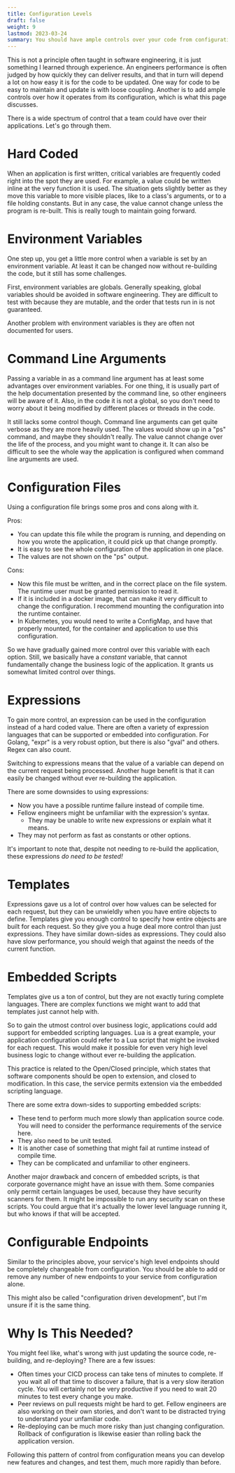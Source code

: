 ```yaml
---
title: Configuration Levels
draft: false
weight: 9
lastmod: 2023-03-24
summary: You should have ample controls over your code from configuration using expressions, templates, and scripts.
---
```


This is not a principle often taught in software engineering, it is just something I learned through
experience.  An engineers performance is often judged by how quickly they can deliver results, 
and that in turn will depend a lot on how easy it is for the code to be updated.  One way for 
code to be easy to maintain and update is with loose coupling.  Another is to add ample controls
over how it operates from its configuration, which is what this page discusses.

There is a wide spectrum of control that a team could have over their applications.  Let's go through them.

# Hard Coded

When an application is first written, critical variables are frequently coded right into the spot they are used.
For example, a value could be written inline at the very function it is used.  The situation gets slightly better
as they move this variable to more visible places, like to a class's arguments, or to a file holding constants.
But in any case, the value cannot change unless the program is re-built.  This is really tough to maintain
going forward.

# Environment Variables

One step up, you get a little more control when a variable is set by an environment variable.  At least it can
be changed now without re-building the code, but it still has some challenges.

First, environment variables are globals.  Generally speaking, global variables should be avoided in 
software engineering.  They are difficult to test with because they are mutable, and the order that tests
run in is not guaranteed.

Another problem with environment variables is they are often not documented for users.

# Command Line Arguments

Passing a variable in as a command line argument has at least some advantages over environment variables.
For one thing, it is usually part of the help documentation presented by the command line, so other
engineers will be aware of it.  Also, in the code it is not a global, so you don't need to worry about
it being modified by different places or threads in the code.

It still lacks some control though.  Command line arguments can get quite verbose as they are more 
heavily used.  The values would show up in a "ps" command, and maybe they shouldn't really.  The value
cannot change over the life of the process, and you might want to change it.  It can also be 
difficult to see the whole way the application is configured when command line arguments are used.

# Configuration Files

Using a configuration file brings some pros and cons along with it.

Pros:
* You can update this file while the program is running, and depending on how you wrote the application, it could pick up that change promptly.
* It is easy to see the whole configuration of the application in one place.
* The values are not shown on the "ps" output.

Cons:
* Now this file must be written, and in the correct place on the file system.  The runtime user must be granted permission to read it.
* If it is included in a docker image, that can make it very difficult to change the configuration.  I recommend mounting the configuration into the runtime container.
* In Kubernetes, you would need to write a ConfigMap, and have that properly mounted, for the container and application to use this configuration.

So we have gradually gained more control over this variable with each option.  Still, we basically have a *constant*
variable, that cannot fundamentally change the business logic of the application.  It grants us somewhat
limited control over things.

# Expressions

To gain more control, an expression can be used in the configuration instead of a hard coded value.
There are often a variety of expression languages that can be supported or embedded into configuration.
For Golang, "expr" is a very robust option, but there is also "gval" and others.  Regex can also count.

Switching to expressions means that the value of a variable can depend on the current request being processed.
Another huge benefit is that it can easily be changed without ever re-building the application.

There are some downsides to using expressions:
* Now you have a possible runtime failure instead of compile time.
* Fellow engineers might be unfamiliar with the expression's syntax.
  * They may be unable to write new expressions or explain what it means.
* They may not perform as fast as constants or other options.

It's important to note that, despite not needing to re-build the application, these expressions
*do need to be tested!*

# Templates

Expressions gave us a lot of control over how values can be selected for each request, but they can 
be unwieldly when you have entire objects to define.  Templates give you enough control
to specify how entire objects are built for each request.  So they give you a huge deal more
control than just expressions.  They have similar down-sides as expressions.  They could
also have slow performance, you should weigh that against the needs of the current function.

# Embedded Scripts

Templates give us a ton of control, but they are not exactly turing complete languages.  There
are complex functions we might want to add that templates just cannot help with.

So to gain the utmost control over business logic, applications could add support for embedded
scripting languages.  Lua is a great example, your application configuration could refer to a 
Lua script that might be invoked for each request.  This would make it possible for even 
very high level business logic to change without ever re-building the application.

This practice is related to the Open/Closed principle, which states that software components
should be open to extension, and closed to modification.  In this case, the service permits
extension via the embedded scripting language.

There are some extra down-sides to supporting embedded scripts:
* These tend to perform much more slowly than application source code.  You will need to 
  consider the performance requirements of the service here.
* They also need to be unit tested.
* It is another case of something that might fail at runtime instead of compile time.
* They can be complicated and unfamiliar to other engineers.

Another major drawback and concern of embedded scripts, is that corporate governance might
have an issue with them.  Some companies only permit certain languages be used, because
they have security scanners for them.  It might be impossible to run any security scan
on these scripts.  You could argue that it's actually the lower level language running it,
but who knows if that will be accepted.

# Configurable Endpoints

Similar to the principles above, your service's high level endpoints should be completely
changeable from configuration.  You should be able to add or remove any number of new
endpoints to your service from configuration alone.

This might also be called "configuration driven development", but I'm unsure if it
is the same thing.

# Why Is This Needed?

You might feel like, what's wrong with just updating the source code, re-building, and re-deploying?
There are a few issues:
* Often times your CICD process can take tens of minutes to complete.  If you wait all of that 
  time to discover a failure, that is a very slow iteration cycle.  You will certainly not
  be very productive if you need to wait 20 minutes to test every change you make.
* Peer reviews on pull requests might be hard to get.  Fellow engineers are also working
  on their own stories, and don't want to be distracted trying to understand your
  unfamiliar code.
* Re-deploying can be much more risky than just changing configuration.  Rollback of 
  configuration is likewise easier than rolling back the application version.

Following this pattern of control from configuration means you can develop new
features and changes, and test them, much more rapidly than before.